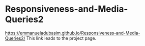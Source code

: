 # Responsiveness-and-Media-Queries2

https://emmanueladubasim.github.io/Responsiveness-and-Media-Queries2/
This link leads to the project page.
